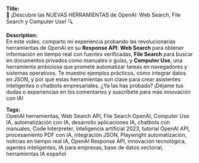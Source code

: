 **Title:**  
🚀 ¡Descubre las NUEVAS HERRAMIENTAS de OpenAI: Web Search, File Search y Computer Use! 🔍  

**Description:**  
En este video, comparto mi experiencia probando las revolucionarias herramientas de OpenAI en su **Response API**: **Web Search** para obtener información en tiempo real con fuentes verificadas, **File Search** para buscar en documentos privados como manuales o guías, y **Computer Use**, una herramienta ambiciosa que promete automatizar tareas en navegadores y sistemas operativos. Te muestro ejemplos prácticos, cómo integrar datos en JSON, y por qué estas herramientas son clave para crear asistentes inteligentes o chatbots empresariales. ¿Ya las has probado? ¡Déjame tus dudas o experiencias en los comentarios y suscríbete para más innovación con IA!  

**Tags:**  
OpenAI herramientas, Web Search API, File Search OpenAI, Computer Use IA, automatización con IA, desarrollo aplicaciones IA, chatbots con manuales, Code Interpreter, inteligencia artificial 2023, tutorial OpenAI API, procesamiento PDF con IA, integración JSON, Playwright automatización, noticias en tiempo real IA, OpenAI Response API, innovación tecnológica, agentes inteligentes, IA para empresas, base de datos vectorial, herramientas IA español